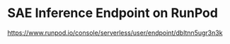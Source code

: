 # SAE Inference Endpoint on RunPod

https://www.runpod.io/console/serverless/user/endpoint/dbltnn5ugr3n3k
